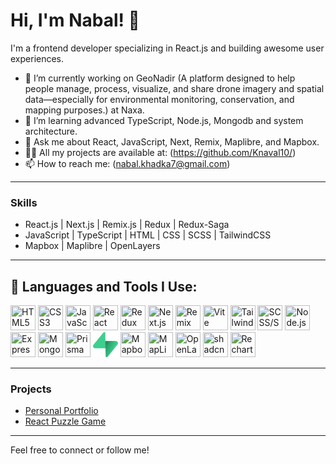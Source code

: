 # Hi, I'm Nabal! 👋

I'm a frontend developer specializing in React.js and building awesome user experiences.

- 🔭 I’m currently working on GeoNadir (A platform designed to help people manage, process, visualize, and share drone imagery and spatial data—especially for environmental monitoring, conservation, and mapping purposes.) at Naxa.
- 🌱 I’m learning advanced TypeScript, Node.js, Mongodb and system architecture.
- 💬 Ask me about React, JavaScript, Next, Remix, Maplibre, and Mapbox.
- 👨‍💻 All my projects are available at: (https://github.com/Knaval10/)
- 📫 How to reach me: (nabal.khadka7@gmail.com)

---

### Skills

- React.js | Next.js | Remix.js | Redux | Redux-Saga   
- JavaScript | TypeScript | HTML | CSS | SCSS | TailwindCSS  
- Mapbox | Maplibre | OpenLayers  

---

## 🚀 Languages and Tools I Use:

<p align="left">
  <!-- Core Web Technologies -->
  <img src="https://cdn.jsdelivr.net/gh/devicons/devicon/icons/html5/html5-original.svg" title="HTML5" width="40" height="40"/>
  <img src="https://cdn.jsdelivr.net/gh/devicons/devicon/icons/css3/css3-original.svg" title="CSS3" width="40" height="40"/>
  <img src="https://cdn.jsdelivr.net/gh/devicons/devicon/icons/javascript/javascript-original.svg" title="JavaScript" width="40" height="40"/>
  
  <!-- Frontend Frameworks -->
  <img src="https://cdn.jsdelivr.net/gh/devicons/devicon/icons/react/react-original.svg" title="React" width="40" height="40"/>
  <img src="https://cdn.jsdelivr.net/gh/devicons/devicon/icons/redux/redux-original.svg" title="Redux" width="40" height="40"/>
  <img src="https://cdn.jsdelivr.net/gh/devicons/devicon/icons/nextjs/nextjs-original.svg" title="Next.js" width="40" height="40"/>
  <img src="https://logo.svgcdn.com/l/remix.svg" title="Remix" width="40" height="40" />

  <!-- Build Tools & Styling -->
  <img src="https://vitejs.dev/logo.svg" title="Vite" width="40" height="40"/>
  <img src="https://www.vectorlogo.zone/logos/tailwindcss/tailwindcss-icon.svg" title="Tailwind CSS" width="40" height="40"/>
  <img src="https://cdn.jsdelivr.net/gh/devicons/devicon/icons/sass/sass-original.svg" title="SCSS/SASS" width="40" height="40"/>

  <!-- Backend & Databases -->
  <img src="https://cdn.jsdelivr.net/gh/devicons/devicon/icons/nodejs/nodejs-original.svg" title="Node.js" width="40" height="40"/>
  <img src="https://cdn.jsdelivr.net/gh/devicons/devicon/icons/express/express-original.svg" title="Express" width="40" height="40"/>
  <img src="https://cdn.jsdelivr.net/gh/devicons/devicon/icons/mongodb/mongodb-original.svg" title="MongoDB" width="40" height="40"/>
  <img src="https://cdn.jsdelivr.net/gh/devicons/devicon/icons/prisma/prisma-original.svg" title="Prisma ORM" width="40" height="40"/>
  <img src="https://raw.githubusercontent.com/supabase/supabase/master/packages/common/assets/images/supabase-logo-icon.png" title="Supabase" width="40" height="40"/>

  <!-- GIS & Mapping -->
  <img src="https://raw.githubusercontent.com/simple-icons/simple-icons/develop/icons/mapbox.svg" title="Mapbox" width="40" height="40"/>
  <img src="https://avatars.githubusercontent.com/u/70042002?s=200&v=4" title="MapLibre" width="40" height="40"/>
  <img src="https://avatars.githubusercontent.com/u/39546041?s=200&v=4" title="OpenLayers" width="40" height="40"/>

  <!-- UI Libraries & Charts -->
  <img src="https://avatars.githubusercontent.com/u/139895814?s=200&v=4" title="shadcn/ui" width="40" height="40"/>
  <img src="https://avatars.githubusercontent.com/u/13381038?s=200&v=4" title="Recharts" width="40" height="40"/>
</p>

---

### Projects

- [Personal Portfolio](https://github.com/Knaval10/personal_portfolio)  
- [React Puzzle Game](https://github.com/Knaval10/puzzle_game)  

---

Feel free to connect or follow me!
